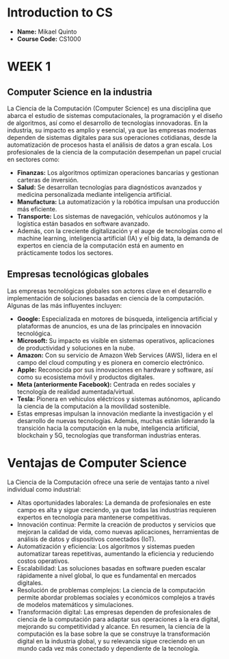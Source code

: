 # Introduction to CS
- **Name:** Mikael Quinto
- **Course Code:** CS1000

# WEEK 1
## Computer Science en la industria
La Ciencia de la Computación (Computer Science) es una disciplina que abarca el estudio de sistemas computacionales, la programación y el diseño de algoritmos, así como el desarrollo de tecnologías innovadoras. En la industria, su impacto es amplio y esencial, ya que las empresas modernas dependen de sistemas digitales para sus operaciones cotidianas, desde la automatización de procesos hasta el análisis de datos a gran escala. Los profesionales de la ciencia de la computación desempeñan un papel crucial en sectores como:

- **Finanzas:** Los algoritmos optimizan operaciones bancarias y gestionan carteras de inversión.
- **Salud:** Se desarrollan tecnologías para diagnósticos avanzados y medicina personalizada mediante inteligencia artificial.
- **Manufactura:** La automatización y la robótica impulsan una producción más eficiente.
- **Transporte:** Los sistemas de navegación, vehículos autónomos y la logística están basados en software avanzado.
- Además, con la creciente digitalización y el auge de tecnologías como el machine learning, inteligencia artificial (IA) y el big data, la demanda de expertos en ciencia de la computación está en aumento en prácticamente todos los sectores.

## Empresas tecnológicas globales
Las empresas tecnológicas globales son actores clave en el desarrollo e implementación de soluciones basadas en ciencia de la computación. Algunas de las más influyentes incluyen:

- **Google:** Especializada en motores de búsqueda, inteligencia artificial y plataformas de anuncios, es una de las principales en innovación tecnológica.
- **Microsoft:** Su impacto es visible en sistemas operativos, aplicaciones de productividad y soluciones en la nube.
- **Amazon:** Con su servicio de Amazon Web Services (AWS), lidera en el campo del cloud computing y es pionera en comercio electrónico.
- **Apple:** Reconocida por sus innovaciones en hardware y software, así como su ecosistema móvil y productos digitales.
- **Meta (anteriormente Facebook):** Centrada en redes sociales y tecnología de realidad aumentada/virtual.
- **Tesla:** Pionera en vehículos eléctricos y sistemas autónomos, aplicando la ciencia de la computación a la movilidad sostenible.
- Estas empresas impulsan la innovación mediante la investigación y el desarrollo de nuevas tecnologías. Además, muchas están liderando la transición hacia la computación en la nube, inteligencia artificial, blockchain y 5G, tecnologías que transforman industrias enteras.

# Ventajas de Computer Science
La Ciencia de la Computación ofrece una serie de ventajas tanto a nivel individual como industrial:

- Altas oportunidades laborales: La demanda de profesionales en este campo es alta y sigue creciendo, ya que todas las industrias requieren expertos en tecnología para mantenerse competitivas.
- Innovación continua: Permite la creación de productos y servicios que mejoran la calidad de vida, como nuevas aplicaciones, herramientas de análisis de datos y dispositivos conectados (IoT).
- Automatización y eficiencia: Los algoritmos y sistemas pueden automatizar tareas repetitivas, aumentando la eficiencia y reduciendo costos operativos.
- Escalabilidad: Las soluciones basadas en software pueden escalar rápidamente a nivel global, lo que es fundamental en mercados digitales.
- Resolución de problemas complejos: La ciencia de la computación permite abordar problemas sociales y económicos complejos a través de modelos matemáticos y simulaciones.
- Transformación digital: Las empresas dependen de profesionales de ciencia de la computación para adaptar sus operaciones a la era digital, mejorando su competitividad y alcance.
En resumen, la ciencia de la computación es la base sobre la que se construye la transformación digital en la industria global, y su relevancia sigue creciendo en un mundo cada vez más conectado y dependiente de la tecnología.
